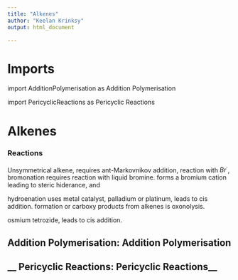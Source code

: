 ```yaml
---
title: "Alkenes"
author: "Keelan Krinksy"
output: html_document

---
```


# Imports

import AdditionPolymerisation as Addition Polymerisation

import PericyclicReactions as Pericyclic Reactions

# Alkenes 

### Reactions

Unsymmetrical alkene, requires ant-Markovnikov addition, reaction with $Br^\cdot$, 
bromonation requires reaction with liquid bromine. forms a bromium cation leading to steric hiderance, and 

hydroenation uses metal catalyst, palladium or platinum, leads to cis addition. 
formation or carboxy products from alkenes is oxonolysis. 

osmium tetrozide, leads to cis addition. 


## __Addition Polymerisation: Addition Polymerisation__

## __ Pericyclic Reactions: Pericyclic Reactions__

